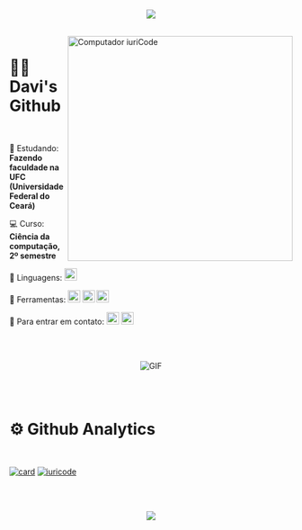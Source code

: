 </br>

<p align="center"> <img src="https://user-images.githubusercontent.com/55159856/135667708-57c2f1e5-57fa-4d9f-a816-495db0df78c2.gif")></p>

</br>

<img src="https://raw.githubusercontent.com/MicaelliMedeiros/micaellimedeiros/master/image/computer-illustration.png" min-width="400px" max-width="400px" width="400px" align="right" alt="Computador iuriCode">

# 👨‍💻 Davi's Github
</br>


<p align="left">
🚀 Estudando: <strong> Fazendo faculdade na UFC (Universidade Federal do Ceará) </strong>
</p>

<p align="left">
💻 Curso: <strong> Ciência da computação, 2º semestre </strong>
</p>
  
<p align="left">
  👾 Linguagens: 
  <strong> <img height="22" src="https://img.shields.io/badge/C%2B%2B-00599C?style=for-the-badge&logo=c%2B%2B&logoColor=white" /> </strong>
</p>

<p align="left">
  💼 Ferramentas: 
  <strong> <img height="22" src="https://img.shields.io/badge/Git-E34F26?style=for-the-badge&logo=git&logoColor=white" /> </strong>
  <strong> <img height="22" src="https://img.shields.io/badge/GitHub-100000?style=for-the-badge&logo=github&logoColor=white" /> </strong>
  <strong> <img height="22" src="https://img.shields.io/badge/Windows-017AD7?style=for-the-badge&logo=windows&logoColor=white" /> </strong>
</p>
          
<p align="left">
  💌 Para entrar em contato: 
  <a href="mailto:davimaiabaptista21@gmail.com" target="_blank"><img height="22" src="https://img.shields.io/badge/Gmail-D14836?style=for-the-badge&logo=gmail&logoColor=white" target="_blank"></a>
  <a href="https://instagram.com/davimb_" target="_blank"><img height="22" src="https://img.shields.io/badge/Instagram-E4405F?style=for-the-badge&logo=instagram&logoColor=white" target="_blank"></a>
  </p> 
 
</br>
</br>

<p align="center">
  <img alt="GIF" align="center" src="https://github.com/TheDudeThatCode/TheDudeThatCode/blob/master/Assets/gandalf_parrot.gif")>
</p>

</br>
</br>

# ⚙️ Github Analytics
</br>

[![card](https://github-readme-stats.vercel.app/api?username=davimb&theme=dark)](https://github.com/davimb/)
[![iuricode](https://github-readme-stats.vercel.app/api/top-langs/?username=davimb&hide=html&layout=compact&theme=dark)](https://github.com/davimb/)

</br>
</br>

<p align="center"> <img src="https://user-images.githubusercontent.com/55159856/135667715-f84982b7-e012-43d0-a682-b3075445aea6.gif"></p>


